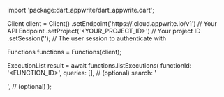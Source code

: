 import 'package:dart_appwrite/dart_appwrite.dart';

Client client = Client()
    .setEndpoint('https://<REGION>.cloud.appwrite.io/v1') // Your API Endpoint
    .setProject('<YOUR_PROJECT_ID>') // Your project ID
    .setSession(''); // The user session to authenticate with

Functions functions = Functions(client);

ExecutionList result = await functions.listExecutions(
    functionId: '<FUNCTION_ID>',
    queries: [], // (optional)
    search: '<SEARCH>', // (optional)
);
